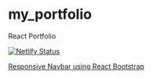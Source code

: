# my_portfolio
React Portfolio

[![Netlify Status](https://api.netlify.com/api/v1/badges/f651dd93-7176-4675-a062-83e918bdabb3/deploy-status)](https://app.netlify.com/sites/berta-rf-portfolio/deploys)

[Responsive Navbar using React Bootstrap](https://medium.com/swlh/responsive-navbar-using-react-bootstrap-5e0e0bd33bd6)

